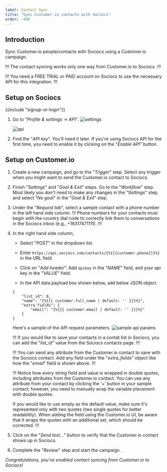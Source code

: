 ```yaml
---
label: Contact Sync
title: "Sync Customer.io contacts with Sociocs"
order: -400
---
```


## Introduction

Sync Customer.io people/contacts with Sociocs using a Customer.io campaign.

!!!
The contact syncing works only one way from Customer.io to Sociocs.
!!!

!!!
You need a FREE TRIAL or PAID account on Sociocs to use the necessary API for this integration.
!!!

## Setup on Sociocs

{{include "signup-or-login"}}

1. Go to "*Profile & settings -> API*".
    ![settings](https://user-images.githubusercontent.com/12301512/163997321-90b286f5-e1aa-4df8-bc18-e453b20d26e8.png)

    ![api](https://github.com/sociocs/docs/assets/12301512/4168b133-c8e2-4834-9b7b-d62b5203349c)

1. Find the "*API key*". You'll need it later. If you're using Sociocs API for the first time, you need to enable it by clicking on the "*Enable API*" button.

## Setup on Customer.io

1. Create a new campaign, and go to the "*Trigger*" step. Select any trigger when you might want to send the Customer.io contact to Sociocs.

1. Finish "*Settings*" and "*Goal & Exit*" steps. Go to the "*Workflow*" step. Most likely you don't need to make any changes in the "*Settings*" step, and select "*No goal*" in the "*Goal & Exit*" step.

1. Under the "*Request tab*", select a sample contact with a phone number in the left hand side column.
    !!!
    Phone numbers for your contacts must begin with the country dial code to correctly link them to conversations in the Sociocs inbox (e.g., +16317471111).
    !!!

1. In the right hand side column,

    - Select "*POST*" in the dropdown list.

    - Enter `https://api.sociocs.com/contacts/{%{{{customer.phone}}}%}` in the URL field.

    - Click on "*Add header*". Add `apikey` in the "*NAME*" field, and your api key in the "*VALUE*" field.

    - In the API data payload box shown below, add below JSON object.

    ```
    {
        "list_id": 0,
        "name": "{%{{{ customer.full_name | default: '' }}}%}",
        "extra_fields": {
            "email": "{%{{{ customer.email | default: '' }}}%}"
        }
    }
    ```
    Here's a sample of the API request parameters.
    ![sample api params](https://github.com/user-attachments/assets/91ede00d-4d13-4dad-bdb1-2aebef898861)

    !!!
    If you would like to save your contacts in a contat list in Sociocs, you can add the "*list_id*" value from the Sociocs contacts page.
    !!!

    !!!
    You can send any attribute from the Customer.io contact to save with the Sociocs contact. Add any field under the "*extra_fields*" object like how the "*email*" field is shown above.
    !!!

    !!!
    Notice how every string field and value is wrapped in double quotes, including attributes from the Customer.io contact. You can use any attribute from your contact by clicking the ‘+’ button in your sample contact; however, you need to manually wrap the variable placement with double quotes.
    
    If you would like to use empty as the default value, make sure it's represented only with two quotes (two single quotes for better readability). When adding the field using the Customer.io UI, be aware that it wraps the quotes with an additional set, which should be corrected.
    !!!

1. Click on the "*Send test...*" button to verify that the Customer.io contact shows up in Sociocs.

1. Complete the "*Review*" step and start the campaign.

*Congratulations, you've enabled contact syncing from Customer.io to Sociocs!*

